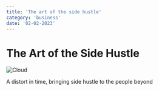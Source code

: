 ```yaml
---
title: 'The art of the side hustle'
category: 'business'
date: '02-02-2023'
---
```


# The Art of the Side Hustle

![Cloud](/content/articles/cloud.jpg)

A distort in time, bringing side hustle to the people beyond
